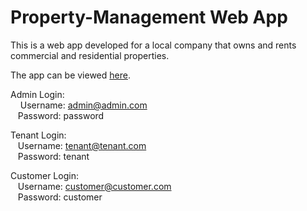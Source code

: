 # Property-Management Web App
This is a web app developed for a local company that owns and rents commercial and residential properties.

The app can be viewed <a href = "https://bradshaw-enterprises.herokuapp.com/"  target="_blank">here</a>.

Admin Login:<br>
&nbsp;&nbsp;&nbsp;  Username: admin@admin.com<br>
&nbsp;&nbsp;&nbsp;Password: password

Tenant Login:<br>
  &nbsp;&nbsp;&nbsp;Username: tenant@tenant.com<br>
  &nbsp;&nbsp;&nbsp;Password: tenant

Customer Login:<br>
  &nbsp;&nbsp;&nbsp;Username: customer@customer.com<br>
  &nbsp;&nbsp;&nbsp;Password: customer
